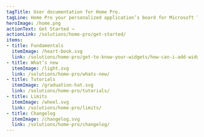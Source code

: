 ```yaml
---
tagTitle: User documentation for Home Pro.
tagLine: Home Pro your personalized application’s board for Microsoft Teams
heroImage: /home.png
actionText: Get Started →
actionLink: /solutions/home-pro/get-started/
items:
- title: Fundamentals​
  itemImage: /heart-book.svg
  link: /solutions/home-pro/get-to-know-your-widgets/how-can-i-add-widget-to-the-home-pro-dashboard-/
- title: What’s new
  itemImage: /light.svg
  link: /solutions/home-pro/whats-new/
- title: Tutorials
  itemImage: /graduation-hat.svg
  link: /solutions/home-pro/tutorials/
- title: Limits
  itemImage: /wheel.svg
  link: /solutions/home-pro/limits/
- title: Changelog
  itemImage: /changelog.svg
  link: /solutions/home-pro/changelog/
---
```


<Overview />
<Hubspot />
<Clarity />
<GoogleAnalytics />